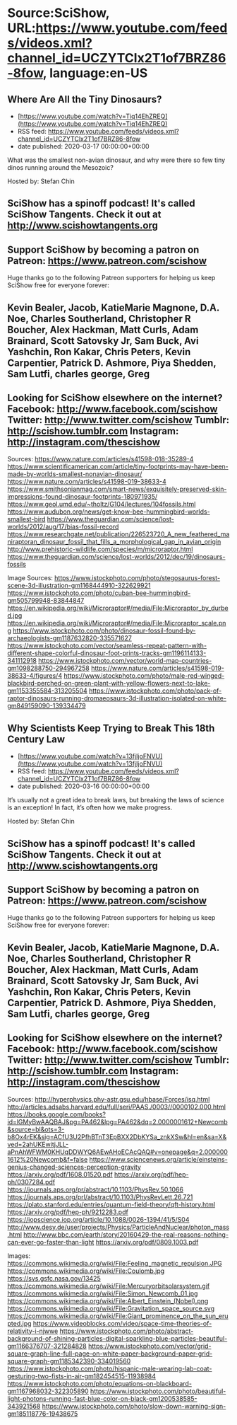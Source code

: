 # Source:SciShow, URL:https://www.youtube.com/feeds/videos.xml?channel_id=UCZYTClx2T1of7BRZ86-8fow, language:en-US

## Where Are All the Tiny Dinosaurs?
 - [https://www.youtube.com/watch?v=Tiq14EhZREQ](https://www.youtube.com/watch?v=Tiq14EhZREQ)
 - RSS feed: https://www.youtube.com/feeds/videos.xml?channel_id=UCZYTClx2T1of7BRZ86-8fow
 - date published: 2020-03-17 00:00:00+00:00

What was the smallest non-avian dinosaur, and why were there so few tiny dinos running around the Mesozoic?

Hosted by: Stefan Chin 

SciShow has a spinoff podcast! It's called SciShow Tangents. Check it out at http://www.scishowtangents.org
----------
Support SciShow by becoming a patron on Patreon: https://www.patreon.com/scishow
----------
Huge thanks go to the following Patreon supporters for helping us keep SciShow free for everyone forever:

Kevin Bealer, Jacob, KatieMarie Magnone, D.A. Noe, Charles Southerland, Christopher R Boucher, Alex Hackman, Matt Curls, Adam Brainard, Scott Satovsky Jr, Sam Buck, Avi Yashchin, Ron Kakar, Chris Peters, Kevin Carpentier, Patrick D. Ashmore, Piya Shedden, Sam Lutfi, charles george, Greg
----------
Looking for SciShow elsewhere on the internet?
Facebook: http://www.facebook.com/scishow
Twitter: http://www.twitter.com/scishow
Tumblr: http://scishow.tumblr.com
Instagram: http://instagram.com/thescishow
----------
Sources:
https://www.nature.com/articles/s41598-018-35289-4
https://www.scientificamerican.com/article/tiny-footprints-may-have-been-made-by-worlds-smallest-nonavian-dinosaur/
https://www.nature.com/articles/s41598-019-38633-4
https://www.smithsonianmag.com/smart-news/exquisitely-preserved-skin-impressions-found-dinosaur-footprints-180971935/
https://www.geol.umd.edu/~tholtz/G104/lectures/104fossils.html
https://www.audubon.org/news/get-know-bee-hummingbird-worlds-smallest-bird
https://www.theguardian.com/science/lost-worlds/2012/aug/17/bias-fossil-record
https://www.researchgate.net/publication/226523720_A_new_feathered_maniraptoran_dinosaur_fossil_that_fills_a_morphological_gap_in_avian_origin
http://www.prehistoric-wildlife.com/species/m/microraptor.html
https://www.theguardian.com/science/lost-worlds/2012/dec/19/dinosaurs-fossils

Image Sources:
https://www.istockphoto.com/photo/stegosaurus-forest-scene-3d-illustration-gm1168444910-322629921
https://www.istockphoto.com/photo/cuban-bee-hummingbird-gm505799948-83844847
https://en.wikipedia.org/wiki/Microraptor#/media/File:Microraptor_by_durbed.jpg
https://en.wikipedia.org/wiki/Microraptor#/media/File:Microraptor_scale.png
https://www.istockphoto.com/photo/dinosaur-fossil-found-by-archaeologists-gm1187632820-335571627
https://www.istockphoto.com/vector/seamless-repeat-pattern-with-different-shape-colorful-dinosaur-foot-prints-tracks-gm1196114133-341112918
https://www.istockphoto.com/vector/world-map-countries-gm1098288750-294967258
https://www.nature.com/articles/s41598-019-38633-4/figures/4
https://www.istockphoto.com/photo/male-red-winged-blackbird-perched-on-green-plant-with-yellow-flowers-next-to-lake-gm1153355584-313205504
https://www.istockphoto.com/photo/pack-of-raptor-dinosaurs-running-dromaeosaurs-3d-illustration-isolated-on-white-gm849159090-139334479

## Why Scientists Keep Trying to Break This 18th Century Law
 - [https://www.youtube.com/watch?v=13fjIjoFNVU](https://www.youtube.com/watch?v=13fjIjoFNVU)
 - RSS feed: https://www.youtube.com/feeds/videos.xml?channel_id=UCZYTClx2T1of7BRZ86-8fow
 - date published: 2020-03-16 00:00:00+00:00

It’s usually not a great idea to break laws, but breaking the laws of science is an exception! In fact, it’s often how we make progress.

Hosted by: Stefan Chin

SciShow has a spinoff podcast! It's called SciShow Tangents. Check it out at http://www.scishowtangents.org
----------
Support SciShow by becoming a patron on Patreon: https://www.patreon.com/scishow
----------
Huge thanks go to the following Patreon supporters for helping us keep SciShow free for everyone forever:

Kevin Bealer, Jacob, KatieMarie Magnone, D.A. Noe, Charles Southerland, Christopher R Boucher, Alex Hackman, Matt Curls, Adam Brainard, Scott Satovsky Jr, Sam Buck, Avi Yashchin, Ron Kakar, Chris Peters, Kevin Carpentier, Patrick D. Ashmore, Piya Shedden, Sam Lutfi, charles george, Greg
----------
Looking for SciShow elsewhere on the internet?
Facebook: http://www.facebook.com/scishow
Twitter: http://www.twitter.com/scishow
Tumblr: http://scishow.tumblr.com
Instagram: http://instagram.com/thescishow
----------
Sources:
http://hyperphysics.phy-astr.gsu.edu/hbase/Forces/isq.html
http://articles.adsabs.harvard.edu/full/seri/PAAS./0003//0000102.000.html
https://books.google.com/books?id=lGMyBwAAQBAJ&pg=PA462&lpg=PA462&dq=2.0000001612+Newcomb&source=bl&ots=3-b8Ox4rEK&sig=ACfU3U2PfhBTnT3EpBXX2DbKYSa_znkXSw&hl=en&sa=X&ved=2ahUKEwitjJLL-aPnAhWFWM0KHUqDDWYQ6AEwAHoECAcQAQ#v=onepage&q=2.0000001612%20Newcomb&f=false
https://www.sciencenews.org/article/einsteins-genius-changed-sciences-perception-gravity
https://arxiv.org/pdf/1608.01520.pdf
https://arxiv.org/pdf/hep-ph/0307284.pdf
https://journals.aps.org/pr/abstract/10.1103/PhysRev.50.1066
https://journals.aps.org/prl/abstract/10.1103/PhysRevLett.26.721
https://plato.stanford.edu/entries/quantum-field-theory/qft-history.html
https://arxiv.org/pdf/hep-ph/9212283.pdf
https://iopscience.iop.org/article/10.1088/0026-1394/41/5/S04
http://www.desy.de/user/projects/Physics/ParticleAndNuclear/photon_mass.html
http://www.bbc.com/earth/story/20160429-the-real-reasons-nothing-can-ever-go-faster-than-light
https://arxiv.org/pdf/0809.1003.pdf

Images:
https://commons.wikimedia.org/wiki/File:Feeling_magnetic_repulsion.JPG
https://commons.wikimedia.org/wiki/File:Coulomb.jpg
https://svs.gsfc.nasa.gov/13425
https://commons.wikimedia.org/wiki/File:Mercuryorbitsolarsystem.gif
https://commons.wikimedia.org/wiki/File:Simon_Newcomb_01.jpg
https://commons.wikimedia.org/wiki/File:Albert_Einstein_(Nobel).png
https://commons.wikimedia.org/wiki/File:Gravitation_space_source.svg
https://commons.wikimedia.org/wiki/File:Giant_prominence_on_the_sun_erupted.jpg
https://www.videoblocks.com/video/space-time-theories-of-relativity-i-njwwe
https://www.istockphoto.com/photo/abstract-background-of-shining-particles-digital-sparkling-blue-particles-beautiful-gm1166376707-321284828
https://www.istockphoto.com/vector/grid-square-graph-line-full-page-on-white-paper-background-paper-grid-square-graph-gm1185342390-334019560
https://www.istockphoto.com/photo/hispanic-male-wearing-lab-coat-gesturing-two-fists-in-air-gm182454515-11938984
https://www.istockphoto.com/photo/equations-on-blackboard-gm1167968032-322305890
https://www.istockphoto.com/photo/beautiful-light-photons-running-fast-blue-color-on-black-gm1200538585-343921568
https://www.istockphoto.com/photo/slow-down-warning-sign-gm185118776-19438675

